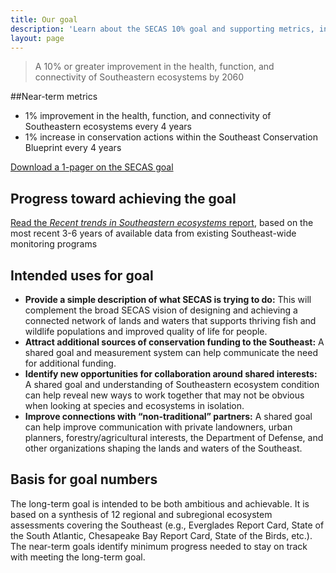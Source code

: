 ```yaml
---
title: Our goal
description: 'Learn about the SECAS 10% goal and supporting metrics, including underlying data and progress towards the goal.'
layout: page
---
```


<blockquote>A 10% or greater improvement in the health, function, and connectivity of Southeastern ecosystems by 2060</blockquote>

##Near-term metrics

- 1% improvement in the health, function, and connectivity of Southeastern ecosystems every 4 years
- 1% increase in conservation actions within the Southeast Conservation Blueprint every 4 years

<div class="call-to-action"><a href="../pdf/secas-one-pager.pdf" target="_blank" title="Download the one-pager" download="secas-one-pager.pdf">Download a 1-pager on the SECAS goal</a></div>

## Progress toward achieving the goal

<a href="../pdf/SECAS-goal-report-2019.pdf">Read the *Recent trends in Southeastern ecosystems* report</a>, based on the most recent 3-6 years of available data from existing Southeast-wide monitoring programs

## Intended uses for goal

- **Provide a simple description of what SECAS is trying to do:** This will complement the broad SECAS vision of designing and achieving a connected network of lands and waters that supports thriving fish and wildlife populations and improved quality of life for people.
- **Attract additional sources of conservation funding to the Southeast:** A shared goal and measurement system can help communicate the need for additional funding.
- **Identify new opportunities for collaboration around shared interests:** A shared goal and understanding of Southeastern ecosystem condition can help reveal new ways to work together that may not be obvious when looking at species and ecosystems in isolation.
- **Improve connections with “non-traditional” partners:** A shared goal can help improve communication with private landowners, urban planners, forestry/agricultural interests, the Department of Defense, and other organizations shaping the lands and waters of the Southeast.

## Basis for goal numbers

The long-term goal is intended to be both ambitious and achievable. It is based on a synthesis of 12 regional and subregional ecosystem assessments covering the Southeast (e.g., Everglades Report Card, State of the South Atlantic, Chesapeake Bay Report Card, State of the Birds, etc.). The near-term goals identify minimum progress needed to stay on track with meeting the long-term goal.
